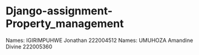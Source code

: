 # Django-assignment-Property_management
Names: IGIRIMPUHWE Jonathan 222004512
Names: UMUHOZA Amandine Divine 222005360
